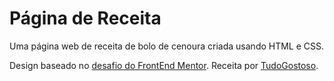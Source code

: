 # Página de Receita

Uma página web de receita de bolo de cenoura criada usando HTML e CSS.

Design baseado no [desafio do FrontEnd Mentor](https://www.frontendmentor.io/challenges/recipe-page-KiTsR8QQKm).
Receita por [TudoGostoso](https://www.tudogostoso.com.br/receita/23-bolo-de-cenoura.html).
